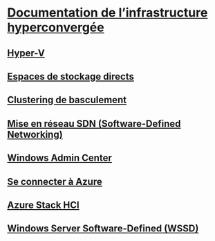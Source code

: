 # [Documentation de l’infrastructure hyperconvergée](index.yml)
## [Hyper-V](../virtualization/hyper-v/index.md)
## [Espaces de stockage directs](../storage/storage-spaces/storage-spaces-direct-overview.md)
## [Clustering de basculement](../failover-clustering/failover-clustering-overview.md)
## [Mise en réseau SDN (Software-Defined Networking)](https://docs.microsoft.com/windows-server/networking/sdn/)
## [Windows Admin Center](../manage/windows-admin-center/overview.md)
## [Se connecter à Azure](../azure-hybrid-services/index.md)
## [Azure Stack HCI](../azure-stack-hci/index.md)
## [Windows Server Software-Defined (WSSD)](https://www.microsoft.com/en-us/cloud-platform/software-defined-datacenter)
